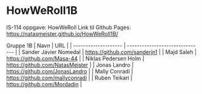 # HowWeRoll1B

IS-114 oppgave: HowWeRoll
Link til Github Pages:
https://natasmeister.github.io/HowWeRoll1B/

Gruppe 1B
| Navn                 | URL                             |
| -------------------- | ------------------------------- |
| Sander Javier Nomedal | https://github.com/sanderjn1   |
| Majd Saleh           | https://github.com/Masa-44      |
| Niklas Pedersen Holm | https://github.com/NatasMeister |
| Jonas Landro         | https://github.com/JonasLandro  |
| Mally Conradi        | https://github.com/mallyconradi |
| Ruben Teikari        | https://github.com/Mordadin     |